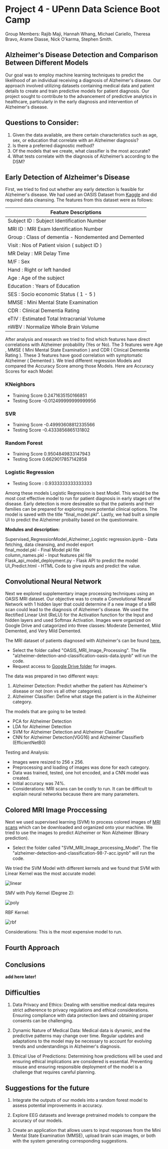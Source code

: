 # Project 4 - UPenn Data Science Boot Camp

Group Members: Rajib Maji, Hannah Whang, Michael Cariello, Theresa Bravo, Arame Diasse, Nick O'karma, Stephen Smith.

## Alzheimer's Disease Detection and Comparison Between Different Models

Our goal was to employ machine learning techniques to predict the likelihood of an individual receiving a diagnosis of Alzheimer's disease. Our approach involved utilizing datasets containing medical data and patient details to create and train predictive models for patient diagnosis. Our project sought to contribute to the advancement of predictive analytics in healthcare, particularly in the early diagnosis and intervention of Alzheimer's disease.

## Questions to Consider:

1. Given the data available, are there certain characteristics such as age, sex, or education that correlate with an Alzheimer diagnosis?
2. Is there a preferred diagnostic method?
3. Of the models that we create, what classifier is the most accurate?
4. What tests correlate with the diagnosis of Alzheimer’s according to the DSM?


## Early Detection of Alzheimer's Disease 

First, we tried to find out whether any early detection is feasible for Alzheimer's disease. We had used an OASIS Dataset from [Kaggle]( https://www.kaggle.com/code/ahmedghobashi/detecting-early-alzheimer-s/input) and did required data cleansing. The features from this dataset were as follows:

| Feature Descriptions  |
|---|
| Subject ID : Subject Identification Number  |
| MRI ID : MRI Exam Identification Number  |
| Group : Class of dementia - Nondemented and Demented  |
| Visit : Nos of Patient vision ( subject ID )  |
| MR Delay : MR Delay Time  |
| M/F : Sex  |
| Hand : Right or left handed  |
| Age : Age of the subject  |
| Education : Years of Education  |
| SES : Socio economic Status ( 1 - 5 )  |
| MMSE : Mini Mental State Examination  |
| CDR : Clinical Dementia Rating  |
| eTIV : Estimated Total Intracranial Volume  |
|  nWBV : Normalize Whole Brain Volume |

After analysis and research we tried to find which features have direct correlations with Alzheimer probability (Yes or No). The 3 features were Age , MMSE ( Mini Mental State Examination ) and CDR ( Clinical Dementia Rating ). These 3 features have good correlation with symptomatic Alzheimer ( Demented ). We tried different regression Models and compared the Accuracy Score among those Models. Here are Accuracy Scores for each Model: <br>

### KNeighbors <br>
* Training Score 0.2471635150166851 
* Testing Score -0.012499999999999956

### SVR <br>
* Training Score -0.49993608812335566 
* Testing Score -0.4333856865131802

### Random Forest <br>
* Training Score 0.9504849833147943 
* Testing Score 0.6629017857142858

### Logistic Regression <br>
* Testing Score : 0.9333333333333333

Among these models Logistic Regression is best Model. This would be the most cost effective model to run for patient diagnosis in early stages of the disease. Early detection is more desireable so that the patients and their families can be prepared for exploring more potential clinical options. The model is saved with the title "final_model.pkl". Lastly, we had built a simple UI to predict the Alzheimer probality based on the questionnaire. 

**Modules and description:**<br>

Supervised_RegressionModel_Alzheimer_Logistic regression.ipynb - Data fetching, data cleansing, and model export<br>
final_model.pkl - Final Model pkl file <br>
column_names.pkl - Input features pkl file<br>
Flask_api_model_deployment.py - Flask API to predict the model <br>
UI_Predict.html - HTML Code to give inputs and predict the value. 

## Convolutional Neural Network

Next we explored supplementary image processing techniques using an OASIS MRI dataset. Our objective was to create a Convolutional Neural Network with 1 hidden layer that could determine if a new image of a MRI scan could lead to the diagnosis of Alzheimer's disease. We used the Rectified Linear Unit (ReLU) for the Activation function for the Input and hidden layers and used Softmax Activation. Images were organized on Google Drive and catagorized into three classes: Moderate Demented, Mild Demented, and Very Mild Demented.  

The MRI dataset of patients diagnosed with Alzheimer's can be found [here.](https://www.kaggle.com/datasets/sachinkumar413/alzheimer-mri-dataset)

* Select the folder called "OASIS_MRI_Image_Processing". The file "alzheimer-detection-and-classification-oasis-data.ipynb" will run the code.
* Request access to [Google Drive folder](https://drive.google.com/drive/folders/1BM7i7OU4pHrukjwFYiMMQL0WyNlAlK0q?usp=drive_link) for images.

The data was prepared in two different ways: <br>
1. Alzheimer Detection: Predict whether the patient has Alzheimer's disease or not (non vs all other categories). <br>
2. Alzheimer Classifier: Define what stage the patient is in the Alzheimer category.

The models that are going to be tested:
* PCA for Alzheimer Detection
* LDA for Alzheimer Detection
* SVM for Alzheimer Detection and Alzheimer Classifier
* CNN for Alzheimer Detection(VGG16) and Alzheimer Classifierb (EfficientNetB0)

Testing and Analysis: 
* Images were resized to 256 x 256.
* Preprocessing and loading of images was done for each category. 
* Data was trained, tested, one hot encoded, and a CNN model was created. 
* Initial accuracy was 74%.
* Considerations: MRI scans can be costly to run. It can be difficult to explain neural networks because there are many parameters.

## Colored MRI Image Proccessing

Next we used supervised learning (SVM) to process colored images of [MRI scans](https://www.kaggle.com/datasets/sachinkumar413/alzheimer-mri-dataset/data) which can be downloaded and organized onto your machine. We tried to use the images to predict Alzheimer or Non Alzheimer (Binary prediction). 

* Select the folder called "SVM_MRI_Image_processing_Model". The file "alzheimer-detection-and-classification-98-7-acc.ipynb" will run the code.

We tried the SVM Model with different kernels and we found that SVM with Linear Kernel was the most accurate model:<br>

![linear](Images/linearkernel.PNG)

SMV with Poly Kernel (Degree 2): <br>

![poly](Images/polykernel.PNG)

RBF Kernel: <br>

![rbf](Images/rbfkernel.PNG)

Considerations: This is the most expensive model to run.

## Fourth Approach

## Conclusions
	
**add here later!**


## Difficulties

1. Data Privacy and Ethics:
Dealing with sensitive medical data requires strict adherence to privacy regulations and ethical considerations. Ensuring compliance with data protection laws and obtaining proper consents can be challenging.

2. Dynamic Nature of Medical Data:
Medical data is dynamic, and the predictive patterns may change over time. Regular updates and adaptations to the model may be necessary to account for evolving trends and understandings in Alzheimer's diagnosis.

3. Ethical Use of Predictions:
Determining how predictions will be used and ensuring ethical implications are considered is essential. Preventing misuse and ensuring responsible deployment of the model is a challenge that requires careful planning.

## Suggestions for the future

1. Integrate the outputs of our models into a random forest model to assess potential improvements in accuracy.

2. Explore EEG datasets and leverage pretrained models to compare the accuracy of our models.

3. Create an application that allows users to input responses from the Mini Mental State Examination (MMSE), upload brain scan images, or both with the system generating corresponding suggestions.
